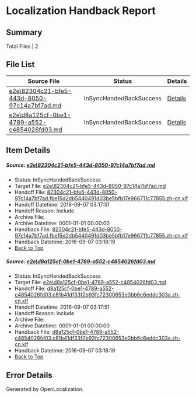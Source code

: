 # <a name='report-top'></a> Localization Handback Report

## Summary
 Total Files | 2

## File List
 Source File | Status | Details 
 ----------- | ------ | ------- 
 [e2e\82304c21-bfe5-443d-8050-97c14a7bf7ad.md](https://github.com/OpenLocalizationTestOrg/ol-test0/blob/489a8dd4042eb2fdff743600fb288cee8ee7fe4c/e2e/82304c21-bfe5-443d-8050-97c14a7bf7ad.md) | InSyncHandedBackSuccess | [Details](#9ed2acf999f58030062515581de3d86d3b6f2b2a1)
 [e2e\d8a125cf-0be1-4789-a552-c4854026fd03.md](https://github.com/OpenLocalizationTestOrg/ol-test0/blob/489a8dd4042eb2fdff743600fb288cee8ee7fe4c/e2e/d8a125cf-0be1-4789-a552-c4854026fd03.md) | InSyncHandedBackSuccess | [Details](#d1057a4cac6439275cd3b1d86c0288ddeefe69fd2)

## Item Details
##### <a name='9ed2acf999f58030062515581de3d86d3b6f2b2a1'></a> Source: [e2e\82304c21-bfe5-443d-8050-97c14a7bf7ad.md](https://github.com/OpenLocalizationTestOrg/ol-test0/blob/489a8dd4042eb2fdff743600fb288cee8ee7fe4c/e2e/82304c21-bfe5-443d-8050-97c14a7bf7ad.md)
* Status: InSyncHandedBackSuccess
* Target File: [e2e\82304c21-bfe5-443d-8050-97c14a7bf7ad.md](https://github.com/OpenLocalizationTestOrg/ol-test0-zhcn/blob/c4793e7afce6028b077212603b6e48101ce49869/e2e/82304c21-bfe5-443d-8050-97c14a7bf7ad.md)
* Handoff File: [82304c21-bfe5-443d-8050-97c14a7bf7ad.fbe15d2db5440491d03be5bfb17e966711c77855.zh-cn.xlf](https://github.com/OpenLocalizationTestOrg/ol-test0-handoff/blob/7ca985a838817c6e0ae954491b88b27753e5301e/ol-handoff/OpenLocalizationTestOrg/ol-test0-zhcn/ci/ht/82304c21-bfe5-443d-8050-97c14a7bf7ad.fbe15d2db5440491d03be5bfb17e966711c77855.zh-cn.xlf)
* Handoff Datetime: 2016-09-07 03:17:51
* Handoff Reason: Include
* Archive File: 
* Archive Datetime: 0001-01-01 00:00:00
* Handback File: [82304c21-bfe5-443d-8050-97c14a7bf7ad.fbe15d2db5440491d03be5bfb17e966711c77855.zh-cn.xlf](https://github.com/OpenLocalizationTestOrg/ol-test0-handback/blob/6889c62249ebf1f803c7a0dc1cccc16fb80d9257/ol-handback/OpenLocalizationTestOrg/ol-test0-zhcn/ci/ht/82304c21-bfe5-443d-8050-97c14a7bf7ad.fbe15d2db5440491d03be5bfb17e966711c77855.zh-cn.xlf)
* Handback Datetime: 2016-09-07 03:18:19
* [Back to Top](#report-top)

##### <a name='d1057a4cac6439275cd3b1d86c0288ddeefe69fd2'></a> Source: [e2e\d8a125cf-0be1-4789-a552-c4854026fd03.md](https://github.com/OpenLocalizationTestOrg/ol-test0/blob/489a8dd4042eb2fdff743600fb288cee8ee7fe4c/e2e/d8a125cf-0be1-4789-a552-c4854026fd03.md)
* Status: InSyncHandedBackSuccess
* Target File: [e2e\d8a125cf-0be1-4789-a552-c4854026fd03.md](https://github.com/OpenLocalizationTestOrg/ol-test0-zhcn/blob/c4793e7afce6028b077212603b6e48101ce49869/e2e/d8a125cf-0be1-4789-a552-c4854026fd03.md)
* Handoff File: [d8a125cf-0be1-4789-a552-c4854026fd03.c81b41df33f2b93fc72300653e0bb6c6eddc303a.zh-cn.xlf](https://github.com/OpenLocalizationTestOrg/ol-test0-handoff/blob/7ca985a838817c6e0ae954491b88b27753e5301e/ol-handoff/OpenLocalizationTestOrg/ol-test0-zhcn/ci/ht/d8a125cf-0be1-4789-a552-c4854026fd03.c81b41df33f2b93fc72300653e0bb6c6eddc303a.zh-cn.xlf)
* Handoff Datetime: 2016-09-07 03:17:51
* Handoff Reason: Include
* Archive File: 
* Archive Datetime: 0001-01-01 00:00:00
* Handback File: [d8a125cf-0be1-4789-a552-c4854026fd03.c81b41df33f2b93fc72300653e0bb6c6eddc303a.zh-cn.xlf](https://github.com/OpenLocalizationTestOrg/ol-test0-handback/blob/6889c62249ebf1f803c7a0dc1cccc16fb80d9257/ol-handback/OpenLocalizationTestOrg/ol-test0-zhcn/ci/ht/d8a125cf-0be1-4789-a552-c4854026fd03.c81b41df33f2b93fc72300653e0bb6c6eddc303a.zh-cn.xlf)
* Handback Datetime: 2016-09-07 03:18:19
* [Back to Top](#report-top)


## Error Details

Generated by OpenLocalization.
